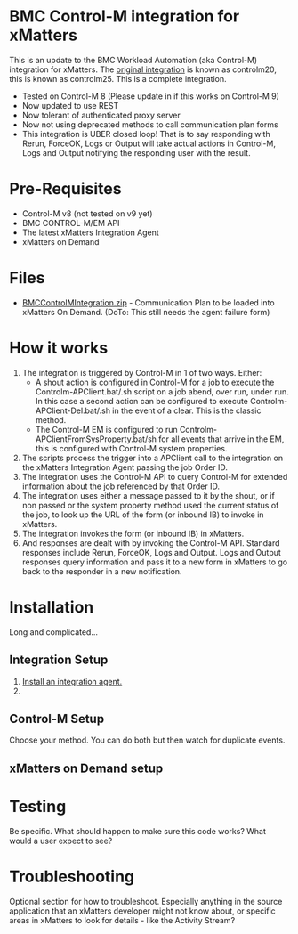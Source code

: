 # BMC Control-M integration for xMatters
This is an update to the BMC Workload Automation (aka Control-M) integration for xMatters.  The [original integration](https://support.xmatters.com/hc/en-us/articles/202025245?_ga=2.38456676.659900434.1499075783-1836047778.1485785168) is known as controlm20, this is known as controlm25.  This is a complete integration.
* Tested on Control-M 8 (Please update in if this works on Control-M 9)
* Now updated to use REST
* Now tolerant of authenticated proxy server
* Now not using deprecated methods to call communication plan forms
* This integration is UBER closed loop! That is to say responding with Rerun, ForceOK, Logs or Output will take actual actions in Control-M, Logs and Output notifying the responding user with the result.

# Pre-Requisites
* Control-M v8   (not tested on v9 yet)
* BMC CONTROL-M/EM API
* The latest xMatters Integration Agent
* xMatters on Demand

# Files
* [BMCControlMIntegration.zip](BMCControlMIntegration.zip) - Communication Plan to be loaded into xMatters On Demand.  (DoTo: This still needs the agent failure form)

# How it works
1. The integration is triggered by Control-M in 1 of two ways. Either:
   * A shout action is configured in Control-M for a job to execute the Controlm-APClient.bat/.sh script on a job abend, over run, under run. In this case a second action can be configured to execute Controlm-APClient-Del.bat/.sh in the event of a clear.  This is the classic method.
   * The Control-M EM is configured to run Controlm-APClientFromSysProperty.bat/sh for all events that arrive in the EM, this is configured with Control-M system properties.
2. The scripts process the trigger into a APClient call to the integration on the xMatters Integration Agent passing the job Order ID.
3. The integration uses the Control-M API to query Control-M for extended information about the job referenced by that Order ID.
4. The integration uses either a message passed to it by the shout, or if non passed or the system property method used the current status of the job, to look up the URL of the form (or inbound IB) to invoke in xMatters.
5. The integration invokes the form (or inbound IB) in xMatters.
6. And responses are dealt with by invoking the Control-M API. Standard responses include Rerun, ForceOK, Logs and Output.  Logs and Output responses query information and pass it to a new form in xMatters to go back to the responder in a new notification.


# Installation
Long and complicated...

## Integration Setup
1. [Install an integration agent.](https://support.xmatters.com/hc/en-us/articles/201463419)
2.


## Control-M Setup
Choose your method.  You can do both but then watch for duplicate events.


## xMatters on Demand setup



# Testing
Be specific. What should happen to make sure this code works? What would a user expect to see?

# Troubleshooting
Optional section for how to troubleshoot. Especially anything in the source application that an xMatters developer might not know about, or specific areas in xMatters to look for details - like the Activity Stream?
